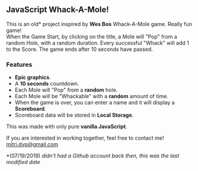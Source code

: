 ## JavaScript Whack-A-Mole! 
This is an old* project inspired by **Wes Bos** Whack-A-Mole game. Really fun game!  
When the Game Start, by clicking on the title, a Mole will "Pop" from a random Hole, with a random duration. Every successful "Whack" will add 1 to the Score. The game ends after 10 seconds have passed.   
### Features    
  - **Epic graphics**.  
  - A **10 seconds** countdown.  
  - Each Mole will "Pop" from a **random** hole.  
  - Each Mole will be "Whackable" with a **random** amount of time.   
  - When the game is over, you can enter a name and it will display a **Scoreboard**.  
  - Scoreboard data will be stored in **Local Storage**.    

This was made with only pure **vanilla JavaScript**.  
  
If you are interested in working together, feel free to contact me! <mitri.dvp@gmail.com>  

*(07/19/2019) *didn't had a Github account back then, this was the last modified date*    